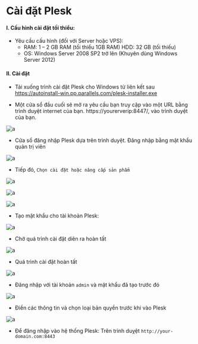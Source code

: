 # Cài đặt Plesk

#### I. Cấu hình cài đặt tối thiểu:

- Yêu cầu cấu hình (đối với Server hoặc VPS):
  - RAM: 1 – 2 GB RAM (tối thiểu 1GB RAM) HDD: 32 GB (tối thiếu) 
  - OS: Windows Server 2008 SP2 trở lên (Khuyên dùng Windows Server 2012)

#### II. Cài đặt

- Tải xuống trình cài đặt Plesk cho Windows từ liên kết sau https://autoinstall-win.pp.parallels.com/plesk-installer.exe

- Một cửa sổ đầu cuối sẽ mở ra yêu cầu bạn truy cập vào một URL bằng trình duyệt internet của bạn. https://yourerverip:8447/, vào trình duyệt của bạn.

![a](https://f6-zpcloud.zdn.vn/537281978956791515/711b0f57b4a979f720b8.jpg)

- Cửa sổ đăng nhập Plesk dựa trên trình duyệt. Đăng nhập bằng mật khẩu quản trị viên

![a](https://f4-zpcloud.zdn.vn/6262242768066275437/709617e8ab1666483f07.jpg)

- Tiếp đó, `Chọn cài đặt hoặc nâng cấp sản phẩm`

![a](https://f6-zpcloud.zdn.vn/3249468256455138801/bd2e54e0e61e2b40720f.jpg)

![a](https://f6-zpcloud.zdn.vn/5724004672969261713/8b117e0ecaf007ae5ee1.jpg)

![a](https://f5-zpcloud.zdn.vn/988178154062202302/9452fa2304ddc98390cc.jpg)

- Tạo mật khẩu cho tài khoản Plesk:

![a](https://f6-zpcloud.zdn.vn/2160170512668186222/a02e1a1ee5e028be71f1.jpg)

- Chờ quá trình cài đặt diẽn ra hoàn tất

![a](https://f6-zpcloud.zdn.vn/4270369247876111230/4d6928dad824157a4c35.jpg)

- Quá trình cài đặt hoàn tất 

![a](https://f6-zpcloud.zdn.vn/6005820646241307182/3240719bf462393c6073.jpg)

- Đăng nhập với tài khoản `admin` và mật khẩu đã tạo trước đó 

![a](https://f4-zpcloud.zdn.vn/2907265094710730157/ba4e173b20bbede5b4aa.jpg)

- Điền các thông tin và chọn loại bản quyền trước khi vào Plesk

![a](https://f4-zpcloud.zdn.vn/4958552653688449050/f249db10ff9032ce6b81.jpg)

- Để đăng nhập vào hệ thống Plesk: Trên trình duỵệt `http://your-domain.com:8443`




